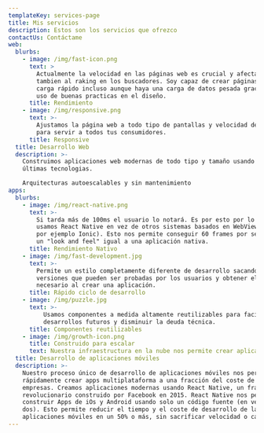 ```yaml
---
templateKey: services-page
title: Mis servicios
description: Estos son los servicios que ofrezco
contactUs: Contáctame
web:
  blurbs:
    - image: /img/fast-icon.png
      text: >
        Actualmente la velocidad en las páginas web es crucial y afecta a la conversión y
        tambien al raking en los buscadores. Soy capaz de crear páginas con tiempo de
        carga rápido incluso aunque haya una carga de datos pesada gracias al
        uso de buenas practicas en el diseño.
      title: Rendimiento
    - image: /img/responsive.png
      text: >-
        Ajustamos la página web a todo tipo de pantallas y velocidad de internet
        para servir a todos tus consumidores.
      title: Responsive
  title: Desarrollo Web
  description: >-
    Construimos aplicaciones web modernas de todo tipo y tamaño usando las
    últimas tecnologias.

    Arquitecturas autoescalables y sin mantenimiento
apps:
  blurbs:
    - image: /img/react-native.png
      text: >-
        Si tarda más de 100ms el usuario lo notará. Es por esto por lo que
        usamos React Native en vez de otros sistemas basados en WebView (Como
        por ejemplo Ionic). Esto nos permite conseguir 60 frames por segundo y
        un "look and feel" igual a una aplicación nativa.
      title: Rendimiento Nativo
    - image: /img/fast-development.jpg
      text: >-
        Permite un estilo completamente diferente de desarrollo sacando
        versiones que pueden ser probadas por los usuarios y obtener el feedback
        necesario al crear una aplicación.
      title: Rápido ciclo de desarrollo
    - image: /img/puzzle.jpg
      text: >-
          Usamos componentes a medida altamente reutilizables para facilitar
          desarrollos futuros y disminuir la deuda técnica.
      title: Componentes reutilizables
    - image: /img/growth-icon.png
      title: Construido para escalar
      text: Nuestra infraestructura en la nube nos permite crear aplicaciones autoescalables y sin ningún tipo mantenimiento y además pagando solo por los recursos consumidos
  title: Desarrollo de aplicaciones móviles
  description: >-
    Nuestro proceso único de desarrollo de aplicaciones móviles nos permite
    rápidamente crear apps multiplataforma a una fracción del coste de otras
    empresas. Creamos aplicaciones modernas usando React Native, un framework
    revolucionario construido por Facebook en 2015. React Native nos permite
    construir Apps de iOs y Android usando solo un código fuente (en vez de
    dos). Esto permite reducir el tiempo y el coste de desarrollo de las
    aplicaciones móviles en un 50% o más, sin sacrificar velocidad o calidad.
---
```

